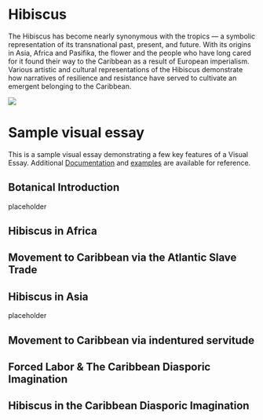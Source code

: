 
# Hibiscus
The Hibiscus has become nearly synonymous with the tropics — a symbolic representation of its transnational past, present, and future. With its origins in Asia, Africa and Pasifika, the flower and the people who have long cared for it found their way to the Caribbean as a result of European imperialism. Various artistic and cultural representations of the Hibiscus demonstrate how narratives of resilience and resistance have served to cultivate an emergent belonging to the Caribbean. 
       <param ve-image
    url="https://upload.wikimedia.org/wikipedia/commons/thumb/e/ec/%E0%A6%9C%E0%A6%AC%E0%A6%BE%2C_Hibiscus_rosa-sinensis.jpg/640px-%E0%A6%9C%E0%A6%AC%E0%A6%BE%2C_Hibiscus_rosa-sinensis.jpg">

<param ve-config 
       title="Hibiscus"
       author="Andrés Triana Solórzano"
       banner="https://iiif.juncture-digital.org/banner/?url=https://upload.wikimedia.org/wikipedia/commons/4/47/Bartholomeus_Johannes_van_Hove%2C_Het_Mauritshuis_te_Den_Haag.jpg" 
       layout="vertical">

<!-- Entities discussed throughout the essay are typically defined before the essay text and
     are thus available in all text.  Entity identifiers (QIDs) can be found in either
     Wikipedia or Wikidata (https://www.wikidata.org)> -->
<param ve-entity eid="Q185372"> <!-- Girl with a Pearl Earring painting -->
<param ve-entity eid="Q41264"> <!-- Johannes Vermeer -->
<param ve-entity eid="Q221092"> <!-- Mauritshuis -->
<param ve-entity eid="Q36600"> <!-- The Hague -->

<a href="https://juncture-digital.org"><img src="https://juncture-digital.org/images/ve-button.png"></a>

# Sample visual essay

This is a sample visual essay demonstrating a few key features of a Visual Essay. Additional [Documentation](https://github.com/JSTOR-Labs/juncture/wiki) and [examples](https://jstor-labs.github.io/juncture-examples) are available for reference.
<param ve-image 
       manifest="https://iiif.juncture-digital.org/manifest/6dd738aed85597cac540ad31dd5818e86ef7f2918c7b43a9eb3123d5538e6e4c">

## Botanical Introduction
placeholder
<param ve-map>
<param ve-map-layer geojson
       url="https://github.com/atrianasolorzano/Hibiscus/blob/03c9d9022d60d2741d613f9f5540bf83b7aa54bf/HibiscusRange.json">

## Hibiscus in Africa

## Movement to Caribbean via the Atlantic Slave Trade

## Hibiscus in Asia 
placeholder
   <param ve-image
    url="https://collectionapi.metmuseum.org/api/collection/v1/iiif/56887/130000/main-image">

## Movement to Caribbean via indentured servitude

## Forced Labor & The Caribbean Diasporic Imagination

## Hibiscus in the Caribbean Diasporic Imagination
